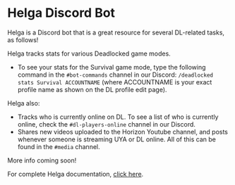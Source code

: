 # Helga Discord Bot

Helga is a Discord bot that is a great resource for several DL-related tasks, as follows!

Helga tracks stats for various Deadlocked game modes.
- To see your stats for the Survival game mode, type the following command in the `#bot-commands` channel in our Discord: `/deadlocked stats Survival ACCOUNTNAME` (where ACCOUNTNAME is your exact profile name as shown on the DL profile edit page).

Helga also:
- Tracks who is currently online on DL. To see a list of who is currently online, check the `#dl-players-online` channel in our Discord.
- Shares new videos uploaded to the Horizon Youtube channel, and posts whenever someone is streaming UYA or DL online. All of this can be found in the `#media` channel.

More info coming soon!

For complete Helga documentation, [click here](https://github.com/Horizon-Private-Server/helga-discord-bot).
